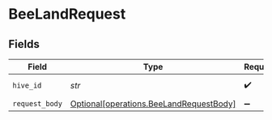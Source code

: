 # BeeLandRequest


## Fields

| Field                                                                                    | Type                                                                                     | Required                                                                                 | Description                                                                              | Example                                                                                  |
| ---------------------------------------------------------------------------------------- | ---------------------------------------------------------------------------------------- | ---------------------------------------------------------------------------------------- | ---------------------------------------------------------------------------------------- | ---------------------------------------------------------------------------------------- |
| `hive_id`                                                                                | *str*                                                                                    | :heavy_check_mark:                                                                       | The UUID of the Hive                                                                     | HIVE12                                                                                   |
| `request_body`                                                                           | [Optional[operations.BeeLandRequestBody]](../../models/operations/beelandrequestbody.md) | :heavy_minus_sign:                                                                       | N/A                                                                                      |                                                                                          |